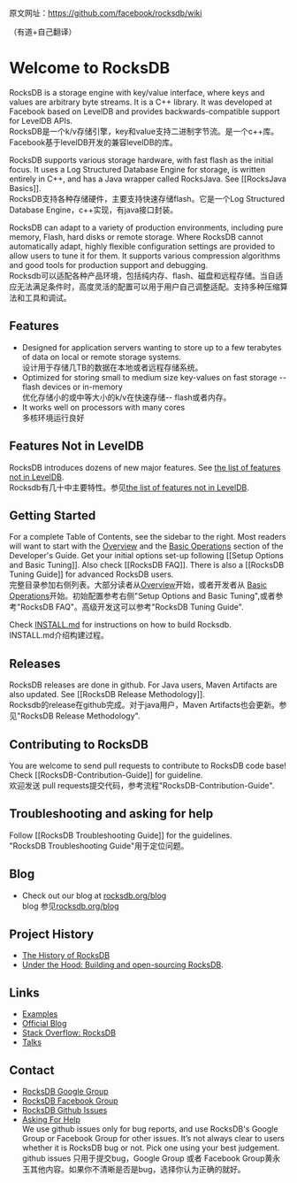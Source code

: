 原文网址：https://github.com/facebook/rocksdb/wiki

（有道+自己翻译）


# Welcome to RocksDB
RocksDB is a storage engine with key/value interface, where keys and values are arbitrary byte streams. It is a C++ library. It was developed at Facebook based on LevelDB and provides backwards-compatible support for LevelDB APIs.  
RocksDB是一个k/v存储引擎，key和value支持二进制字节流。是一个c++库。Facebook基于levelDB开发的兼容levelDB的库。

RocksDB supports various storage hardware, with fast flash as the initial focus. It uses a Log Structured Database Engine for storage, is written entirely in C++, and has a Java wrapper called RocksJava. See [[RocksJava Basics]].  
RocksDB支持各种存储硬件，主要支持快速存储flash。它是一个Log Structured Database Engine，c++实现，有java接口封装。

RocksDB can adapt to a variety of production environments, including pure memory, Flash, hard disks or remote storage. Where RocksDB cannot automatically adapt, highly flexible configuration settings are provided to allow users to tune it for them. It supports various compression algorithms and good tools for production support and debugging.  
Rocksdb可以适配各种产品环境，包括纯内存、flash、磁盘和远程存储。当自适应无法满足条件时，高度灵活的配置可以用于用户自己调整适配。支持多种压缩算法和工具和调试。

## Features
* Designed for application servers wanting to store up to a few terabytes of data on local or remote storage systems.  
设计用于存储几TB的数据在本地或者远程存储系统。
* Optimized for storing small to medium size key-values on fast storage -- flash devices or in-memory  
优化存储小的或中等大小的k/v在快速存储-- flash或者内存。
* It works well on processors with many cores  
多核环境运行良好

## Features Not in LevelDB
RocksDB introduces dozens of new major features. See [the list of features not in LevelDB](https://github.com/facebook/rocksdb/wiki/Features-Not-in-LevelDB).  
Rocksdb有几十中主要特性。参见[the list of features not in LevelDB](https://github.com/facebook/rocksdb/wiki/Features-Not-in-LevelDB).

## Getting Started
For a complete Table of Contents, see the sidebar to the right. Most readers will want to start with the [Overview](https://github.com/facebook/rocksdb/wiki/RocksDB-Overview) and the [Basic Operations](https://github.com/facebook/rocksdb/wiki/Basic-Operations) section of the Developer's Guide. Get your initial options set-up following [[Setup Options and Basic Tuning]]. Also check [[RocksDB FAQ]]. There is also a [[RocksDB Tuning Guide]] for advanced RocksDB users.  
完整目录参加右侧列表。大部分读者从[Overview](https://github.com/facebook/rocksdb/wiki/RocksDB-Overview)开始，或者开发者从 [Basic Operations](https://github.com/facebook/rocksdb/wiki/Basic-Operations)开始。初始配置参考右侧"Setup Options and Basic Tuning",或者参考"RocksDB FAQ"。高级开发这可以参考"RocksDB Tuning Guide".

Check [INSTALL.md](https://github.com/facebook/rocksdb/blob/main/INSTALL.md) for instructions on how to build Rocksdb.  
INSTALL.md介绍构建过程。

## Releases
RocksDB releases are done in github. For Java users, Maven Artifacts are also updated. See [[RocksDB Release Methodology]].  
Rocksdb的release在github完成。对于java用户，Maven Artifacts也会更新。参见"RocksDB Release Methodology".

## Contributing to RocksDB
You are welcome to send pull requests to contribute to RocksDB code base! Check [[RocksDB-Contribution-Guide]] for guideline.  
欢迎发送 pull requests提交代码，参考流程"RocksDB-Contribution-Guide".

## Troubleshooting and asking for help
Follow [[RocksDB Troubleshooting Guide]] for the guidelines.  
"RocksDB Troubleshooting Guide"用于定位问题。

## Blog 
* Check out our blog at [rocksdb.org/blog](http://rocksdb.org/blog)  
blog 参见[rocksdb.org/blog](http://rocksdb.org/blog)

## Project History
* [The History of RocksDB](http://rocksdb.blogspot.com/2013/11/the-history-of-rocksdb.html)
* [Under the Hood: Building and open-sourcing RocksDB](https://www.facebook.com/notes/facebook-engineering/under-the-hood-building-and-open-sourcing-rocksdb/10151822347683920).

## Links 
* [Examples](https://github.com/facebook/rocksdb/tree/main/examples)
* [Official Blog](http://rocksdb.org/blog/)
* [Stack Overflow: RocksDB](https://stackoverflow.com/questions/tagged/rocksdb)
* [Talks](https://github.com/facebook/rocksdb/wiki/Talks)

## Contact
* [RocksDB Google Group](https://groups.google.com/forum/#!forum/rocksdb)
* [RocksDB Facebook Group](https://www.facebook.com/groups/rocksdb.dev/)
* [RocksDB Github Issues](https://github.com/facebook/rocksdb/issues)
* [Asking For Help](https://github.com/facebook/rocksdb/wiki/RocksDB-Troubleshooting-Guide#asking-for-help) <br>
We use github issues only for bug reports, and use RocksDB's Google Group or Facebook Group for other issues. It’s not always clear to users whether it is RocksDB bug or not. Pick one using your best judgement.  
github issues 只用于提交bug，Google Group 或者 Facebook Group黄永玉其他内容。如果你不清晰是否是bug，选择你认为正确的就好。



